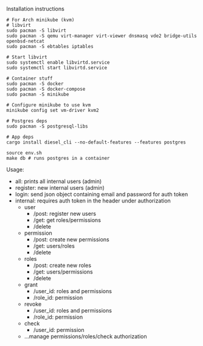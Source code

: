 Installation instructions 
```
# For Arch minikube (kvm)
# libvirt
sudo pacman -S libvirt
sudo pacman -S qemu virt-manager virt-viewer dnsmasq vde2 bridge-utils openbsd-netcat
sudo pacman -S ebtables iptables

# Start libvirt
sudo systemctl enable libvirtd.service
sudo systemctl start libvirtd.service

# Container stuff
sudo pacman -S docker
sudo pacman -S docker-compose
sudo pacman -S minikube

# Configure minikube to use kvm
minikube config set vm-driver kvm2

# Postgres deps
sudo pacman -S postgresql-libs

# App deps
cargo install diesel_cli --no-default-features --features postgres

source env.sh
make db # runs postgres in a container
```

Usage:
- all: prints all internal users (admin)
- register: new internal users (admin)
- login: send json object containing email and password for auth token
- internal: requires auth token in the header under authorization
  - user
    - /post: register new users
    - /get: get roles/permissions
    - /delete
  - permission
    - /post: create new permissions
    - /get: users/roles
    - /delete
  - roles
    - /post: create new roles
    - /get: users/permissions
    - /delete
  - grant
    - /user_id: roles and permissions
    - /role_id: permission
  - revoke
    - /user_id: roles and permissions
    - /role_id: permission
  - check
    - /user_id: permission
  -  ...manage permissions/roles/check authorization